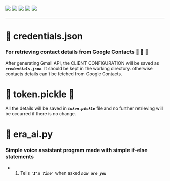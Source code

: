 ![](https://img.shields.io/badge/git-fff7f8?colorA=faf0f0&colorB=db4823&style=for-the-badge&logo=git)
![](https://img.shields.io/badge/github-fff7f8?colorA=080808&colorB=8a8a8a&style=for-the-badge&logo=github)
![](https://img.shields.io/badge/for-you-099450?colorA=b0c92e&colorB=487d3e&style=for-the-badge)
![](https://img.shields.io/badge/python-used-bee5ed?colorA=37b6bd&colorB=3c9bb5&style=for-the-badge&logo=python)
![](https://img.shields.io/badge/visual_studio_code-1.48.0-181717?colorA=ae36d6&style=for-the-badge&logo=visual-studio-code)
---
---
# :small_orange_diamond: credentials.json
### For retrieving contact details from Google Contacts :busts_in_silhouette: :e-mail: :calling:
After generating Gmail API, the CLIENT CONFIGURATION will be saved as ***```credentials.json```***. It should be kept in the working directory. otherwise contacts details can't be fetched from Google Contacts.
# :small_orange_diamond: token.pickle :notebook:
All the details will be saved in ***```token.pickle```*** file and no further retrieving will be occurred if there is no change.
# :small_orange_diamond: era_ai.py
### Simple voice assistant program made with simple if-else statements
   * 1. Tells ***```'I'm fine'```*** when asked ***```how are you```***
